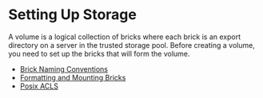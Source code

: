 # Setting Up Storage

A volume is a logical collection of bricks where each brick is an export directory on a server in the trusted storage pool.
Before creating a volume, you need to set up the bricks that will form the volume.


 -  [Brick Naming Conventions](./Brick%20Naming%20Conventions.md)
 -  [Formatting and Mounting Bricks](./formatting-and-mounting-bricks.md)
 -  [Posix ACLS](./Access%20Control%20Lists.md)
